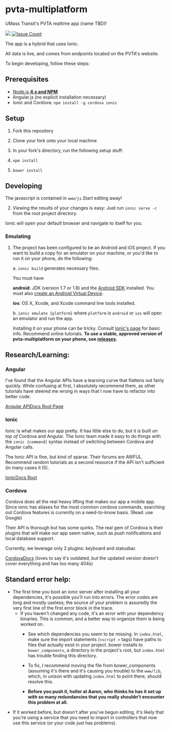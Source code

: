 # pvta-multiplatform 

UMass Transit's PVTA realtime app (name TBD)!

<a href="https://codeclimate.com/github/umts/pvta-multiplatform"><img src="https://codeclimate.com/github/umts/pvta-multiplatform/badges/gpa.svg" /></a>
[![Issue Count](https://codeclimate.com/github/umts/pvta-multiplatform/badges/issue_count.svg)](https://codeclimate.com/github/umts/pvta-multiplatform)

The app is a hybrid that uses Ionic.

All data is live, and comes from endpoints located on the PVTA's website.

To begin developing, follow these steps:

## Prerequisites
- [Node.js <b>4.x and NPM</b>](https://nodejs.org/en/)
- Angular.js (no explicit installation necessary)
- Ionic and Cordova: `npm install -g cordova ionic`

## Setup

1. Fork this repository

1. Clone your fork onto your local machine

1. In your fork's directory, run the following setup stuff:
  1. `npm install`
  2. `bower install`

## Developing

The javascript is contained in `www/js`.Start editing away!

2. Viewing the results of your changes is easy:
   Just run `ionic serve -c` from the root project directory.

  Ionic will open your default browser and navigate to itself for you.

### Emulating

1. The project has been configured to be an Android and iOS project.  If you want to build a
   copy for an emulator on your machine, or you'd like to run it on your phone, do the following:

   a. `ionic build` generates necessary files.
   
      You must have
      
      **android**: JDK (version 1.7 or 1.8) and the [Android SDK](http://developer.android.com/sdk/installing/index.html) installed.
      You must also [create an Android Virtual Device](http://developer.android.com/tools/devices/managing-avds.html).
      
      **ios**: OS X, Xcode, and Xcode command line tools installed.
   
   b. `ionic emulate {platform}` where `platform` is `android` or `ios` will open an emulator and run the app.
   
   Installing it on your phone can be tricky.  Consult [Ionic's page](http://ionicframework.com/docs/guide/testing.html) for basic info.  Recommend online tutorials.  **To use a stable, approved version of pvta-multiplatform on your phone, see [releases](https://github.com/umts/pvta-multiplatform/releases).**
   
## Research/Learning:

### Angular

I've found that the Angular APIs have a learning curve that flattens out fairly quickly.
While confusing at first, I absolutely recommend them, as other tutorials have steered me
wrong in ways that I now have to refactor into better code.

[Angular APIDocs Root Page](https://docs.angularjs.org/api)

### Ionic

Ionic is what makes our app pretty.  It has little else to do, but it is built *on top of* Cordova and Angular.
The Ionic team made it easy to do things with the `ionic {command}` syntax instead of switching between
Cordova and Angular calls.

The Ionic API is fine, but kind of sparse.  Their forums are AWFUL. 
Recommend random tutorials as a second resource if the API isn't sufficient (in many cases it IS).

[IonicDocs Root](http://ionicframework.com/docs/)

### Cordova

Cordova does all the real heavy lifting that makes our app a mobile app. Since ionic has aliases for the most
common cordova commands, searching out Cordova features is currently on a need-to-know basis.  (Read: use Google)

Their API is thorough but has some quirks.  The real gem of Cordova is their plugins that will make our app
seem native, such as push notifications and local database support.  

Currently, we leverage only 2 plugins: keyboard and statusbar.

[CordovaDocs](https://cordova.apache.org/docs/en/5.0.0/) (loves to say it's outdated, but the updated version
doesn't cover everything and has too many 404s)

## Standard error help:

- The first time you boot an ionic server after installing all your dependencies, it's possible you'll run into errors.
The error codes are long and mostly useless; the source of your problem is assuredly the very first line of the first error block in the trace.
  - If you haven't changed any code, it's an error with your dependency binaries.
    This is common, and a better way to organize them is being worked on.  
    - See which dependencies you seem to be missing.  In `index.html`, make sure the import statements (`<script >` tags) have paths
      to files that actually exist in your project.  bower installs to `bower_components`, a directory in the
      project's root, but `index.html` has trouble finding this directory.
    - To fix, I recommend moving the file from bower_components (assuming it's there and it's causing you trouble) to the
      `www/lib`, which, in unison with updating `index.html` to point there, should resolve this.  
    
    - **Before you push it, holler at Aaron, who thinks he has it set up with so many redundancies that you really shouldn't encounter this problem at all.**
 - If it worked before, but doesn't after you've begun editing, it's likely that you're using a service that you need to import in controllers that now use
   this service (or your code just has problems).
